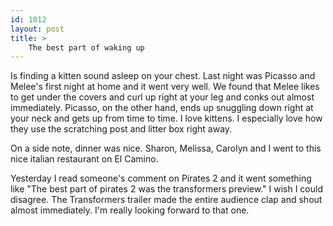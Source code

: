 ```yaml
---
id: 1012
layout: post
title: >
    The best part of waking up
---
```


Is finding a kitten sound asleep on your chest. Last night was Picasso and Melee's first night at home and it went very well. We found that Melee likes to get under the covers and curl up right at your leg and conks out almost immediately. Picasso, on the other hand, ends up snuggling down right at your neck and gets up from time to time. I love kittens. I especially love how they use the scratching post and litter box right away.

On a side note, dinner was nice. Sharon, Melissa, Carolyn and I went to this nice italian restaurant on El Camino.

Yesterday I read someone's comment on Pirates 2 and it went something like "The best part of pirates 2 was the transformers preview." I wish I could disagree. The Transformers trailer made the entire audience clap and shout almost immediately. I'm really looking forward to that one.
